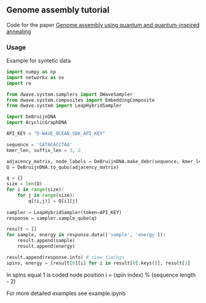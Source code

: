 ## Genome assembly tutorial
Code for the paper [Genome assembly using quantum and quantum-inspired annealing](https://arxiv.org/abs/2004.06719)

### Usage
Example for syntetic data

```python
import numpy as np
import networkx as nx
import re

from dwave.system.samplers import DWaveSampler
from dwave.system.composites import EmbeddingComposite
from dwave.system import LeapHybridSampler

import DeBruijnDNA
import AcyclicGraphDNA

API_KEY = "D-WAVE_OCEAN_SDK_API_KEY"

sequence = 'CATACACCTAA'
kmer_len, suffix_len = 3, 2

adjacency_matrix, node_labels = DeBruijnDNA.make_debr(sequence, kmer_len=kmer_len, suffix_len=suffix_len)
Q = DeBruijnDNA.to_qubo(adjacency_matrix)

q = {}
size = len(Q)
for i in range(size):
    for j in range(size):
        q[(i,j)] = Q[i][j]
            
sampler = LeapHybridSampler(token=API_KEY)
response = sampler.sample_qubo(q)

result = []
for sample, energy in response.data(['sample', 'energy']): 
    result.append(sample)
    result.append(energy)

result.append(response.info) # view timings
spins, energy = [result[0][i] for i in result[0].keys()], result[1]
```
In spins equal 1 is coded node position i = (spin index) % (sequence length - 2)

For more detailed examples see example.ipynb
